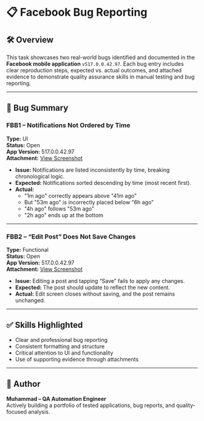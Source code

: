 # 📋 Facebook Bug Reporting 

## 🛠️ Overview

This task showcases two real-world bugs identified and documented in the **Facebook mobile application** `v517.0.0.42.97`. Each bug entry includes clear reproduction steps, expected vs. actual outcomes, and attached evidence to demonstrate quality assurance skills in manual testing and bug reporting.

---

## 🐞 Bug Summary

### FBB1 – Notifications Not Ordered by Time  
**Type:** UI  
**Status:** Open  
**App Version:** 517.0.0.42.97  
**Attachment:** [View Screenshot](https://drive.google.com/file/d/1GSSY0syTCHV_1ztXJ46WcMsjUc0u-Tuc/view?usp=sharing)

- **Issue:** Notifications are listed inconsistently by time, breaking chronological logic.  
- **Expected:** Notifications sorted descending by time (most recent first).  
- **Actual:**  
  - "1m ago" correctly appears above "41m ago"  
  - But "53m ago" is incorrectly placed below "6h ago"  
  - "4h ago" follows "53m ago"  
  - "2h ago" ends up at the bottom

---

### FBB2 – “Edit Post” Does Not Save Changes  
**Type:** Functional  
**Status:** Open  
**App Version:** 517.0.0.42.97  
**Attachment:** [View Screenshot](https://drive.google.com/file/d/1Ht7o_gldQ-G6jmHPq2fePvfQwZSKJbZb/view?usp=sharing)

- **Issue:** Editing a post and tapping “Save” fails to apply any changes.  
- **Expected:** The post should update to reflect the new content.  
- **Actual:** Edit screen closes without saving, and the post remains unchanged.

---

## ✅ Skills Highlighted

- Clear and professional bug reporting  
- Consistent formatting and structure  
- Critical attention to UI and functionality  
- Use of supporting evidence through attachments

---

## 🧠 Author

**Muhammad – QA Automation Engineer**  
Actively building a portfolio of tested applications, bug reports, and quality-focused analysis.


